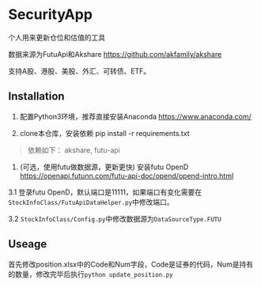 # SecurityApp

个人用来更新仓位和估值的工具

数据来源为FutuApi和Akshare <https://github.com/akfamily/akshare>

支持A股、港股、美股、外汇、可转债、ETF。

## Installation

1. 配置Python3环境，推荐直接安装Anaconda <https://www.anaconda.com/>

2. clone本仓库，安装依赖 pip install -r requirements.txt
> 依赖如下：
> akshare, futu-api

1. (可选，使用futu做数据源，更新更快) 安装futu OpenD https://openapi.futunn.com/futu-api-doc/opend/opend-intro.html

3.1 登录futu OpenD，默认端口是11111，如果端口有变化需要在`StockInfoClass/FutuApiDataHelper.py`中修改端口。

3.2 `StockInfoClass/Config.py`中修改数据源为`DataSourceType.FUTU`

## Useage

首先修改position.xlsx中的Code和Num字段，Code是证券的代码，Num是持有的数量，修改完毕后执行`python update_position.py`

